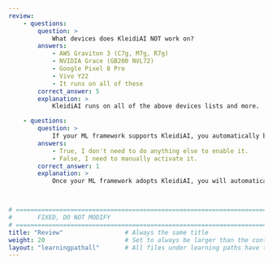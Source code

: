```yaml
---
review:
    - questions:
        question: >
            What devices does KleidiAI NOT work on?
        answers:
            - AWS Graviton 3 (C7g, M7g, R7g)
            - NVIDIA Grace (GB200 NVL72)
            - Google Pixel 8 Pro
            - Vivo Y22
            - It runs on all of these
        correct_answer: 5                    
        explanation: >
            KleidiAI runs on all of the above devices lists and more.

    - questions:
        question: >
            If your ML framework supports KleidiAI, you automatically benefit from its AI workload acceleration.
        answers:
            - True, I don't need to do anything else to enable it.
            - False, I need to manually activate it.
        correct_answer: 1                   
        explanation: >
            Once your ML framework adopts KleidiAI, you will automatically see AI workload acceleration on supported machines.



# ================================================================================
#       FIXED, DO NOT MODIFY
# ================================================================================
title: "Review"                 # Always the same title
weight: 20                      # Set to always be larger than the content in this path
layout: "learningpathall"       # All files under learning paths have this same wrapper
---
```

